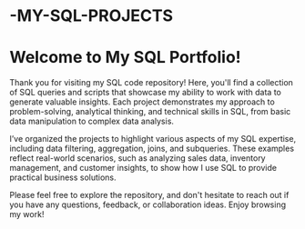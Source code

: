 # -MY-SQL-PROJECTS

# Welcome to My SQL Portfolio!

Thank you for visiting my SQL code repository! Here, you'll find a collection of SQL queries and scripts that showcase my ability to work with data to generate valuable insights. Each project demonstrates my approach to problem-solving, analytical thinking, and technical skills in SQL, from basic data manipulation to complex data analysis.

I’ve organized the projects to highlight various aspects of my SQL expertise, including data filtering, aggregation, joins, and subqueries. These examples reflect real-world scenarios, such as analyzing sales data, inventory management, and customer insights, to show how I use SQL to provide practical business solutions.

Please feel free to explore the repository, and don't hesitate to reach out if you have any questions, feedback, or collaboration ideas. Enjoy browsing my work!
